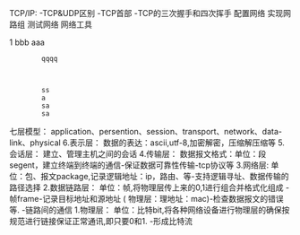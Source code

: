 TCP/IP: -TCP&UDP区别 -TCP首部 -TCP的三次握手和四次挥手 
	配置网络
	实现网路组
	测试网络
	网络工具

1
	bbb
			aaa

			qqqq



			ss
			a
			sa
			sa
七层模型：
application、persention、session、transport、network、data-link、physical
		6.表示层： 数据的表达：ascii,utf-8,加密解密，压缩解压缩等
		5.会话层： 建立、管理主机之间的会话
		4.传输层：
			数据报文格式：单位：段segent，建立终端到终端的通信-保证数据可靠性传输-tcp协议等
		3.网络层: 单位：包、报文package,记录逻辑地址：ip，路由、等-支持逻辑寻址、数据传输的路径选择
		2.数据链路层： 单位：帧,将物理层传上来的0,1进行组合并格式化组成 -帧frame-记录目标地址和源地址 (	物理层：理地址：mac)-检查数据报文的错误等. -链路间的通信
		1.物理层： 单位：比特bit,将各种网络设备进行物理层的确保按规范进行链接保证正常通讯,即只要0和1. -形成比特流